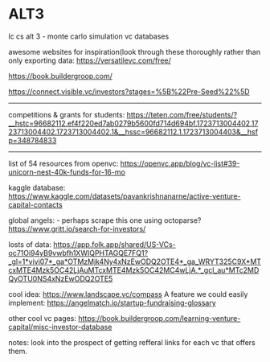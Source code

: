 # ALT3
lc cs alt 3 - monte carlo simulation
vc databases

awesome websites for inspiration(look through these thoroughly rather than only exporting data:
  https://versatilevc.com/free/
  
  https://book.buildergroop.com/
  
  https://connect.visible.vc/investors?stages=%5B%22Pre-Seed%22%5D


******************
competitions & grants for students:
  https://teten.com/free/students/?__hstc=96682112.ef4f220ed7ab0279b5600fd714d694bf.1723713004402.1723713004402.1723713004402.1&__hssc=96682112.1.1723713004403&__hsfp=348784833

**********************************

list of 54 resources from openvc:
  https://openvc.app/blog/vc-list#39-unicorn-nest-40k-funds-for-16-mo

kaggle database:
  https://www.kaggle.com/datasets/pavankrishnanarne/active-venture-capital-contacts

global angels: - perhaps scrape this one using octoparse?
  https://www.gritt.io/search-for-investors/

losts of data:
  https://app.folk.app/shared/US-VCs-oc71Oi94yB9vwbfh1XWIQPHTAGQE7FQ1?_gl=1*vivi07*_ga*OTMzMjk4Ny4xNzEwODQ2OTE4*_ga_WRYT325C9X*MTcxMTE4Mzk5OC42LjAuMTcxMTE4Mzk5OC42MC4wLjA.*_gcl_au*MTc2MDQyOTU0NS4xNzEwODQ2OTE5


cool idea:
  https://www.landscape.vc/compass
A feature we could easily implement:
  https://angelmatch.io/startup-fundraising-glossary

other cool vc pages:
  https://book.buildergroop.com/learning-venture-capital/misc-investor-database





notes:
look into the prospect of getting refferal links for each vc that offers them.








